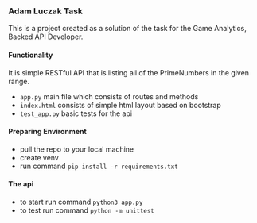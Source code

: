### **Adam Luczak Task**

This is a project created as a solution of the task for the Game Analytics, Backed API Developer.

#### **Functionality**

It is simple RESTful API that is listing all of the PrimeNumbers in the given range.
- `app.py` main file which consists of routes and methods
- `index.html` consists of simple html layout based on bootstrap
- `test_app.py` basic tests for the api

#### **Preparing Environment**

- pull the repo to your local machine 
- create venv
- run command `pip install -r requirements.txt`

#### **The api**

- to start run command `python3 app.py`
- to test run command `python -m unittest`
